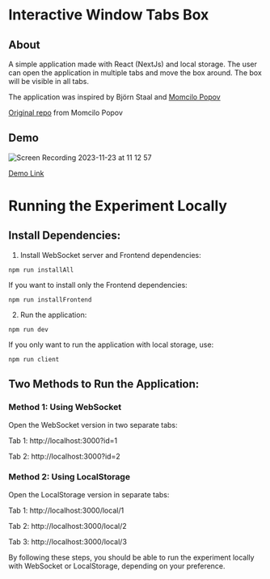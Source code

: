 # Interactive Window Tabs Box

## About

A simple application made with React (NextJs) and local storage. The user can open the application in multiple tabs and move the box around. The box will be visible in all tabs.

The application was inspired by Björn Staal and [Momcilo Popov](https://www.linkedin.com/in/momciloo/)

[Original repo](https://github.com/Momciloo/fun-with-sockets/tree/main) from Momcilo Popov

## Demo

![Screen Recording 2023-11-23 at 11 12 57](https://github.com/Momciloo/fun-with-sockets/assets/15079459/90b4fea3-fd53-4127-bbb9-96e76944e9f4)


[Demo Link](https://box-over-lap.vercel.app/)

# Running the Experiment Locally

## Install Dependencies:

1. Install WebSocket server and Frontend dependencies:

```
npm run installAll
```

If you want to install only the Frontend dependencies:

```
npm run installFrontend
```

2. Run the application:

```
npm run dev
```

If you only want to run the application with local storage, use:

```
npm run client
```

## Two Methods to Run the Application:

### Method 1: Using WebSocket

Open the WebSocket version in two separate tabs:

Tab 1: http://localhost:3000?id=1

Tab 2: http://localhost:3000?id=2

### Method 2: Using LocalStorage

Open the LocalStorage version in separate tabs:

Tab 1: http://localhost:3000/local/1

Tab 2: http://localhost:3000/local/2

Tab 3: http://localhost:3000/local/3

By following these steps, you should be able to run the experiment locally with WebSocket or LocalStorage, depending on your preference.
